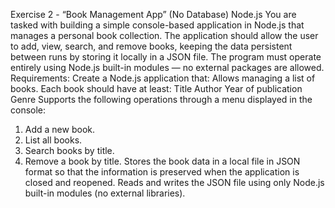 Exercise 2 - “Book Management App” (No Database) Node.js
You are tasked with building a simple console-based application in Node.js that
manages a personal book collection. The application should allow the user to add,
view, search, and remove books, keeping the data persistent between runs by
storing it locally in a JSON file. The program must operate entirely using Node.js
built-in modules — no external packages are allowed.
Requirements:
Create a Node.js application that:
Allows managing a list of books. Each book should have at least:
Title
Author
Year of publication
Genre
Supports the following operations through a menu displayed in the console:
1. Add a new book.
2. List all books.
3. Search books by title.
4. Remove a book by title.
Stores the book data in a local file in JSON format so that the information is
preserved when the application is closed and reopened.
Reads and writes the JSON file using only Node.js built-in modules (no
external libraries).
